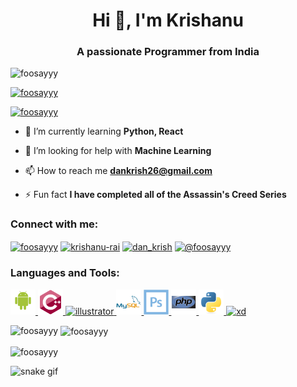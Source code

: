 <h1 align="center">Hi 👋, I'm Krishanu</h1>
<h3 align="center">A passionate Programmer from India</h3>

<p align="left"> <img src="https://komarev.com/ghpvc/?username=foosayyy&label=Profile%20views&color=0e75b6&style=flat" alt="foosayyy" /> </p>

<p align="left"> <a href="https://github.com/ryo-ma/github-profile-trophy"><img src="https://github-profile-trophy.vercel.app/?username=foosayyy&theme=radical" alt="foosayyy" /></a> </p>

<p align="left"> <a href="https://twitter.com/foosayyy" target="blank"><img src="https://img.shields.io/twitter/follow/foosayyy?logo=twitter&style=for-the-badge" alt="foosayyy" /></a> </p>

- 🌱 I’m currently learning **Python, React**

- 🤝 I’m looking for help with **Machine Learning**

- 📫 How to reach me **dankrish26@gmail.com**

- ⚡ Fun fact **I have completed all of the Assassin's Creed Series**

<h3 align="left">Connect with me:</h3>
<p align="left">
<a href="https://twitter.com/foosayyy" target="blank"><img align="center" src="https://raw.githubusercontent.com/rahuldkjain/github-profile-readme-generator/master/src/images/icons/Social/twitter.svg" alt="foosayyy" height="30" width="40" /></a>
<a href="https://linkedin.com/in/krishanu-rai" target="blank"><img align="center" src="https://raw.githubusercontent.com/rahuldkjain/github-profile-readme-generator/master/src/images/icons/Social/linked-in-alt.svg" alt="krishanu-rai" height="30" width="40" /></a>
<a href="https://www.hackerrank.com/dan_krish" target="blank"><img align="center" src="https://raw.githubusercontent.com/rahuldkjain/github-profile-readme-generator/master/src/images/icons/Social/hackerrank.svg" alt="dan_krish" height="30" width="40" /></a>
<a href="https://www.hackerearth.com/@foosayyy" target="blank"><img align="center" src="https://raw.githubusercontent.com/rahuldkjain/github-profile-readme-generator/master/src/images/icons/Social/hackerearth.svg" alt="@foosayyy" height="30" width="40" /></a>
</p>

<h3 align="left">Languages and Tools:</h3>
<p align="left"> <a href="https://developer.android.com" target="_blank"> <img src="https://raw.githubusercontent.com/devicons/devicon/master/icons/android/android-original-wordmark.svg" alt="android" width="40" height="40"/> </a> <a href="https://www.w3schools.com/cpp/" target="_blank"> <img src="https://raw.githubusercontent.com/devicons/devicon/master/icons/cplusplus/cplusplus-original.svg" alt="cplusplus" width="40" height="40"/> </a> <a href="https://www.adobe.com/in/products/illustrator.html" target="_blank"> <img src="https://www.vectorlogo.zone/logos/adobe_illustrator/adobe_illustrator-icon.svg" alt="illustrator" width="40" height="40"/> </a> <a href="https://www.mysql.com/" target="_blank"> <img src="https://raw.githubusercontent.com/devicons/devicon/master/icons/mysql/mysql-original-wordmark.svg" alt="mysql" width="40" height="40"/> </a> <a href="https://www.photoshop.com/en" target="_blank"> <img src="https://raw.githubusercontent.com/devicons/devicon/master/icons/photoshop/photoshop-line.svg" alt="photoshop" width="40" height="40"/> </a> <a href="https://www.php.net" target="_blank"> <img src="https://raw.githubusercontent.com/devicons/devicon/master/icons/php/php-original.svg" alt="php" width="40" height="40"/> </a> <a href="https://www.python.org" target="_blank"> <img src="https://raw.githubusercontent.com/devicons/devicon/master/icons/python/python-original.svg" alt="python" width="40" height="40"/> </a> <a href="https://www.adobe.com/products/xd.html" target="_blank"> <img src="https://cdn.worldvectorlogo.com/logos/adobe-xd.svg" alt="xd" width="40" height="40"/> </a> </p>

<p><img align="left" src="https://github-readme-stats.vercel.app/api/top-langs?username=foosayyy&show_icons=true&locale=en&layout=compact&theme=synthwave" alt="foosayyy" /></p>

<p>&nbsp;<img align="center" src="https://github-readme-stats.vercel.app/api?username=foosayyy&show_icons=true&locale=en&theme=onedark" alt="foosayyy" /></p>

<p><img align="center" src="https://github-readme-streak-stats.herokuapp.com/?user=foosayyy&&theme=onedark" alt="foosayyy" /></p>

![snake gif](https://github.com/foosayyy/foosayyy/blob/output/github-contribution-grid-snake.gif)
